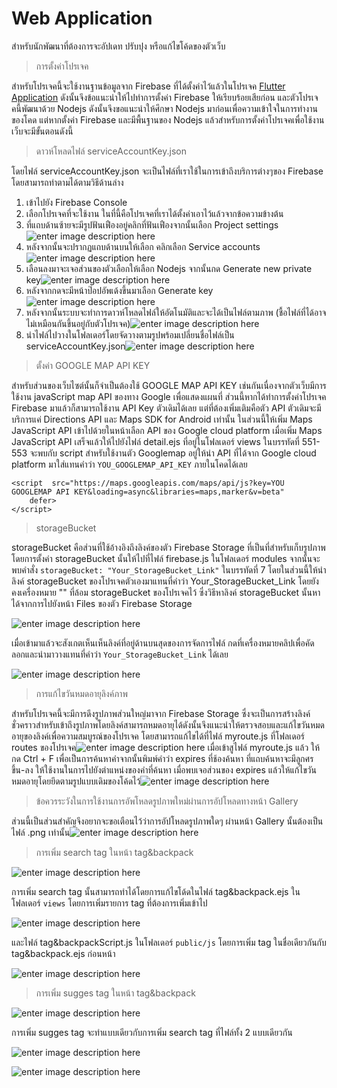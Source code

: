 
# Web Application
สำหรับนักพัฒนาที่ต้องการจะอัปเดท ปรับปุง หรือแก้ไขโค้ดของตัวเว็บ

> การตั้งค่าโปรเจค

สำหรับโปรเจคนี้จะใช้งานฐานข้อมูลจาก Firebase ที่ได้ตั้งค่าไว้แล้วในโปรเจค [Flutter Application](https://github.com/MANON-T/Newbie_Camping/tree/main/Flutter%20Application) ดังนั้นจึงข้อแนะนำให้ไปทำการตั้งค่า Firebase ให้เรียบร้อยเสียก่อน และตัวโปรเจคนี้พัฒนาด้วย Nodejs ดังนั้นจึงขอแนะนำให้ศึกษา Nodejs มาก่อนเพื่อความเข้าใจในการทำงานของโคด แต่หากตั้งค่า Firebase และมีพื้นฐานของ Nodejs แล้วสำหรับการตั้งค่าโปรเจคเพื่อใช้งานเว็บจะมีขั้นตอนดังนี้

> ดาวห์โหลดไฟล์ serviceAccountKey.json

โดยไฟล์ serviceAccountKey.json จะเป็นไฟล์ที่เราใช้ในการเข้าถึงบริการต่างๆของ Firebase โดยสามารถทำตามได้ตามวิธีด้านล่าง

 1. เข้าไปยัง Firebase Console
 2. เลือกโปรเจคที่จะใช้งาน ในที่นี้คือโปรเจคที่เราได้ตั้งค่าเอาไว้แล้วจากข้อความข้างต้น
 3. ที่แถบด้านซ้ายจะมีรูปฟันเฟืองอยู่คลิกที่ฟันเฟืองจากนั้นเลือก Project settings![enter image description here](https://github.com/MANON-T/Newbie_Camping/blob/main/Tutorial%20Material/Web%20Application/get_serviceAccountKey_1.png)
 4. หลังจากนั้นจะปรากฏแถบด้านบนให้เลือก คลิกเลือก Service accounts![enter image description here](https://github.com/MANON-T/Newbie_Camping/blob/main/Tutorial%20Material/Web%20Application/get_serviceAccountKey_2.png)
 5. เลือนลงมาจะเจอส่วนของตัวเลือกให้เลือก Nodejs จากนั้นกด Generate new private key![enter image description here](https://github.com/MANON-T/Newbie_Camping/blob/main/Tutorial%20Material/Web%20Application/get_serviceAccountKey_3.png)
 6. หลังจากกดจะมีหน้าป๊อปอัพเด้งขึ้นมาเลือก Generate key![enter image description here](https://github.com/MANON-T/Newbie_Camping/blob/main/Tutorial%20Material/Web%20Application/get_serviceAccountKey_4.png)
 7. หลังจากนั้นระบบจะทำการดาวห์โหลดไฟล์ให้อัตโนมัติและจะได้เป็นไฟล์ตามภาพ (ชื้อไฟล์ที่ได้อาจไม่เหมือนกันขึ้นอยู่กับตัวโปรเจค)![enter image description here](https://github.com/MANON-T/Newbie_Camping/blob/main/Tutorial%20Material/Web%20Application/get_serviceAccountKey_5.png)
 8. นำไฟล์ไปวางในโฟลเดอร์โดยจัดวางตามรูปพร้อมเปลี่ยนชื่อไฟล์เป็น serviceAccountKey.json![enter image description here](https://github.com/MANON-T/Newbie_Camping/blob/main/Tutorial%20Material/Web%20Application/get_serviceAccountKey_6.png)

> ตั้งค่า GOOGLE MAP API KEY

สำหรับส่วนของเว็บไซต์นั้นก็จำเป็นต้องใช้ GOOGLE MAP API KEY เช่นกันเนื่องจากตัวเว็บมีการใช้งาน javaScript map API ของทาง Google เพื่อแสดงแผนที่ ส่วนนี้หากได้ทำการตั้งค่าโปรเจค Firebase มาแล้วก็สามารถใช้งาน API Key ตัวเดิมได้เลย แต่ที่ต้องเพิ่มเติมคือตัว API ตัวเดิมจะมีบริการแค่ Directions API และ Maps SDK for Android เท่านั้น ในส่วนนี้ให้เพิ่ม Maps JavaScript API เข้าไปด้วยในหน้าเลือก API ของ Google cloud platform เมื่อเพิ่ม Maps JavaScript API เสร็จแล้วให้ไปยังไฟล์ detail.ejs ที่อยู่ในโฟลเดอร์ views ในบรรทัดที่ 551-553 จะพบกับ script สำหรับใช้งานตัว Googlemap อยู่ให้นำ API ที่ได้จาก Google cloud platform มาใส่แทนคำว่า `YOU_GOOGLEMAP_API_KEY` ภายในโคดได้เลย

    <script  src="https://maps.googleapis.com/maps/api/js?key=YOU GOOGLEMAP API KEY&loading=async&libraries=maps,marker&v=beta"
		defer>
	</script>

> storageBucket

storageBucket คือส่วนที่ใช้อ้างอิงถึงลิงค์ของตัว Firebase Storage ที่เป็นที่สำหรับเก็บรูปภาพ โดยการตั้งค่า storageBucket นั้นให้ไปที่ไฟล์ firebase.js ในโฟลเดอร์ modules จากนั้นจะพบคำสั่ง `storageBucket: "Your_StorageBucket_Link"` ในบรรทัดที่ 7 โดยในส่วนนี้ให้นำลิงค์ storageBucket ของโปรเจคตัวเองมาแทนที่คำว่า Your_StorageBucket_Link โดยยังคงเครื่องหมาย "" ที่ล้อม storageBucket ของโปรเจคไว้ ซึ่งวิธีหาลิงค์ storageBucket นั้นหาได้จากการไปยังหน้า Files ของตัว Firebase Storage

![enter image description here](https://github.com/MANON-T/Newbie_Camping/blob/main/Tutorial%20Material/Firebase%20Storage%20bar/File.png)

เมื่อเข้ามาแล้วจะสังเกตเห็นเห็นลิงค์ที่อยู่ด้านบนสุดของการจัดการไฟล์ กดที่เครื่องหมายคลิปเพื่อคัดลอกและนำมาวางแทนที่คำว่า `Your_StorageBucket_Link` ได้เลย

![enter image description here](https://github.com/MANON-T/Newbie_Camping/blob/main/Tutorial%20Material/Web%20Application/get_storageBucket_link.png)
 
> การแก้ไขวันหมดอายุลิงค์ภาพ

สำหรับโปรเจคนี้จะมีการดึงรูปภาพส่วนใหญ่มาจาก Firebase Storage ซึ่งจะเป็นการสร้างลิงค์ชั่วคราวสำหรับเข้าถึงรูปภาพโดยลิงค์สามารถหมดอายุได้ดังนั้นจึงแนะนำให้ตรวจสอบและแก้ไขวันหมดอายุของลิงค์เพื่อความสมบูรณ์ของโปรเจค โดยสามารถแก้ไขได้ที่ไฟล์ myroute.js ที่โฟลเดอร์ routes ของโปรเจค![enter image description here](https://github.com/MANON-T/Newbie_Camping/blob/main/Tutorial%20Material/Web%20Application/expires_change_1.png)
เมื่อเข้าสูไฟล์ myroute.js แล้ว ให้กด Ctrl + F เพื่อเป็นการค้นหาคำจากนั้นพิมพ์คำว่า expires ที่ช้องค้นหา ที่แถบค้นหาจะมีลูกศร ขึ้น-ลง ให้ใช้งานในการไปยังตำแหน่งของคำที่ค้นหา เมื่อพบเจอส่วนของ expires แล้วให้แก้ไขวันหมดอายุโดยยึดตามรูปแบบเดิมของโค้ดไว้![enter image description here](https://github.com/MANON-T/Newbie_Camping/blob/main/Tutorial%20Material/Web%20Application/expires_change_2.png)

> ข้อควรระวังในการใช้งานการอัพโหลดรูปภาพใหม่ผ่านการอัปโหลดทางหน้า Gallery

ส่วนนี้เป็นส่วนสำคัญจึงอยากจะขอเตือนไว้ว่าการอัปโหลดรูปภาพใดๆ ผ่านหน้า Gallery นั้นต้องเป็นไฟล์ .png เท่านั้น![enter image description here](https://github.com/MANON-T/Newbie_Camping/blob/main/Tutorial%20Material/Web%20Application/gallery_upload_warning.png)

> การเพิ่ม search tag ในหน้า tag&backpack

![enter image description here](https://github.com/MANON-T/Newbie_Camping/blob/main/Tutorial%20Material/Web%20Application/Add_Tag_1.png)

การเพิ่ม search tag นั้นสามารถทำได้โดยการแก้ไขโด้ดในไฟล์ tag&backpack.ejs ในโฟลเดอร์ `views` โดยการเพิ่มรายการ tag ที่ต้องการเพิ่มเข้าไป

![enter image description here](https://github.com/MANON-T/Newbie_Camping/blob/main/Tutorial%20Material/Web%20Application/Add_Tag_2.png)

และไฟล์ tag&backpackScript.js ในโฟลเดอร์ `public/js` โดยการเพิ่ม tag ในชื่อเดียวกันกับ tag&backpack.ejs ก่อนหน้า

![enter image description here](https://github.com/MANON-T/Newbie_Camping/blob/main/Tutorial%20Material/Web%20Application/Add_Tag_3.png)

> การเพิ่ม sugges tag ในหน้า tag&backpack

![enter image description here](https://github.com/MANON-T/Newbie_Camping/blob/main/Tutorial%20Material/Web%20Application/Add_suggesTag_1.png)

การเพิ่ม sugges tag จะทำแบบเดียวกับการเพิ่ม search tag ที่ไฟล์ทั้ง 2 แบบเดียวกัน

![enter image description here](https://github.com/MANON-T/Newbie_Camping/blob/main/Tutorial%20Material/Web%20Application/Add_suggesTag_2.png)

![enter image description here](https://github.com/MANON-T/Newbie_Camping/blob/main/Tutorial%20Material/Web%20Application/Add_suggesTag_3.png)
